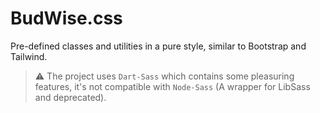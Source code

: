 # BudWise.css

Pre-defined classes and utilities in a pure style, similar to Bootstrap and Tailwind.

> ⚠️ The project uses `Dart-Sass` which contains some pleasuring features, it's not compatible with `Node-Sass` (A wrapper for LibSass and deprecated).
